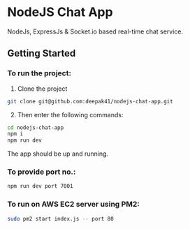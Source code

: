 # NodeJS Chat App


NodeJs, ExpressJs & Socket.io based real-time chat service.


## Getting Started
### To run the project:  
1. Clone the project  
```sh
git clone git@github.com:deepak41/nodejs-chat-app.git
```


2. Then enter the following commands:   
```sh
cd nodejs-chat-app
npm i
npm run dev
```

The app should be up and running. 

### To provide port no.:
```sh
npm run dev port 7001
```

### To run on AWS EC2 server using PM2:
```sh
sudo pm2 start index.js -- port 80
```
